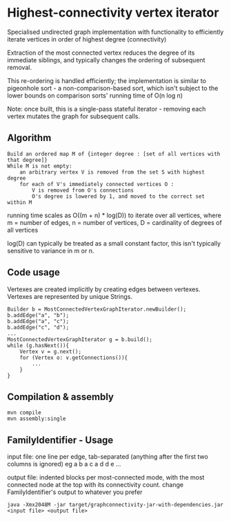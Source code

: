 Highest-connectivity vertex iterator
====================================

Specialised undirected graph implementation with functionality to efficiently iterate vertices in order of highest degree (connectivity)

Extraction of the most connected vertex reduces the degree of its immediate siblings, and typically changes the ordering of subsequent removal.

This re-ordering is handled efficiently; the implementation is similar to pigeonhole sort - a non-comparison-based sort, which isn't subject to the lower bounds on comparison sorts' running time of O(n log n)

Note: once built, this is a single-pass stateful iterator - removing each vertex mutates the graph for subsequent calls.

Algorithm
---------

    Build an ordered map M of {integer degree : [set of all vertices with that degree]}
    While M is not empty:
        an arbitrary vertex V is removed from the set S with highest degree
        for each of V's immediately connected vertices O :
            V is removed from O's connections
            O's degree is lowered by 1, and moved to the correct set within M
 
running time scales as O((m + n) * log(D)) to iterate over all vertices, where m = number of edges, n = number of vertices, D = cardinality of degrees of all vertices

log(D) can typically be treated as a small constant factor, this isn't typically sensitive to variance in m or n.

Code usage
----------

Vertexes are created implicitly by creating edges between vertexes. Vertexes are represented by unique Strings.

    Builder b = MostConnectedVertexGraphIterator.newBuilder();
    b.addEdge("a", "b");
    b.addEdge("a", "c");
    b.addEdge("c", "d");
    ...
    MostConnectedVertexGraphIterator g = b.build();
    while (g.hasNext()){
		Vertex v = g.next();
		for (Vertex o: v.getConnections()){
			...
		}
    }

Compilation & assembly
----------------------
	mvn compile
    mvn assembly:single

FamilyIdentifier - Usage
------------------------

input file: one line per edge, tab-separated (anything after the first two columns is ignored)
eg
    a	b	<ignored>
    a	c	<ignored>
    a	d	<ignored>
    d	e	<ignored>
    ...

output file: indented blocks per most-connected mode, with the most connected node at the top with its connectivity count. change FamilyIdentifier's output to whatever you prefer

    java -Xmx2048M -jar target/graphconnectivity-jar-with-dependencies.jar <input file> <output file>